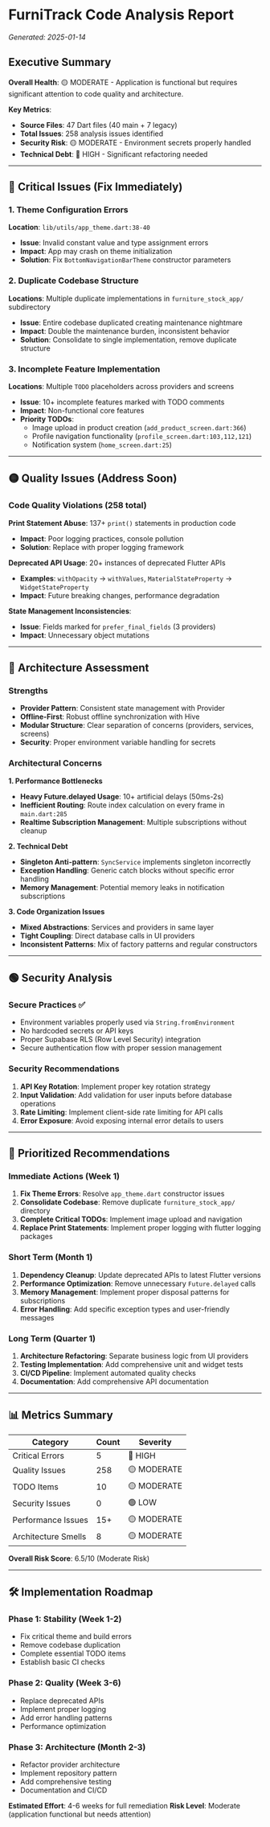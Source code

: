 # FurniTrack Code Analysis Report

*Generated: 2025-01-14*

## Executive Summary

**Overall Health**: 🟡 MODERATE - Application is functional but requires significant attention to code quality and architecture.

**Key Metrics**:
- **Source Files**: 47 Dart files (40 main + 7 legacy)
- **Total Issues**: 258 analysis issues identified
- **Security Risk**: 🟡 MODERATE - Environment secrets properly handled
- **Technical Debt**: 🔴 HIGH - Significant refactoring needed

---

## 🔴 Critical Issues (Fix Immediately)

### 1. Theme Configuration Errors
**Location**: `lib/utils/app_theme.dart:38-40`
- **Issue**: Invalid constant value and type assignment errors
- **Impact**: App may crash on theme initialization
- **Solution**: Fix `BottomNavigationBarTheme` constructor parameters

### 2. Duplicate Codebase Structure
**Locations**: Multiple duplicate implementations in `furniture_stock_app/` subdirectory
- **Issue**: Entire codebase duplicated creating maintenance nightmare
- **Impact**: Double the maintenance burden, inconsistent behavior
- **Solution**: Consolidate to single implementation, remove duplicate structure

### 3. Incomplete Feature Implementation
**Locations**: Multiple `TODO` placeholders across providers and screens
- **Issue**: 10+ incomplete features marked with TODO comments
- **Impact**: Non-functional core features
- **Priority TODOs**:
  - Image upload in product creation (`add_product_screen.dart:366`)
  - Profile navigation functionality (`profile_screen.dart:103,112,121`)
  - Notification system (`home_screen.dart:25`)

---

## 🟡 Quality Issues (Address Soon)

### Code Quality Violations (258 total)
**Print Statement Abuse**: 137+ `print()` statements in production code
- **Impact**: Poor logging practices, console pollution
- **Solution**: Replace with proper logging framework

**Deprecated API Usage**: 20+ instances of deprecated Flutter APIs
- **Examples**: `withOpacity` → `withValues`, `MaterialStateProperty` → `WidgetStateProperty`
- **Impact**: Future breaking changes, performance degradation

**State Management Inconsistencies**:
- **Issue**: Fields marked for `prefer_final_fields` (3 providers)
- **Impact**: Unnecessary object mutations

---

## 🔵 Architecture Assessment

### Strengths
- **Provider Pattern**: Consistent state management with Provider
- **Offline-First**: Robust offline synchronization with Hive
- **Modular Structure**: Clear separation of concerns (providers, services, screens)
- **Security**: Proper environment variable handling for secrets

### Architectural Concerns

**1. Performance Bottlenecks**
- **Heavy Future.delayed Usage**: 10+ artificial delays (50ms-2s)
- **Inefficient Routing**: Route index calculation on every frame in `main.dart:285`
- **Realtime Subscription Management**: Multiple subscriptions without cleanup

**2. Technical Debt**
- **Singleton Anti-pattern**: `SyncService` implements singleton incorrectly
- **Exception Handling**: Generic catch blocks without specific error handling
- **Memory Management**: Potential memory leaks in notification subscriptions

**3. Code Organization Issues**
- **Mixed Abstractions**: Services and providers in same layer
- **Tight Coupling**: Direct database calls in UI providers
- **Inconsistent Patterns**: Mix of factory patterns and regular constructors

---

## 🟢 Security Analysis

### Secure Practices ✅
- Environment variables properly used via `String.fromEnvironment`
- No hardcoded secrets or API keys
- Proper Supabase RLS (Row Level Security) integration
- Secure authentication flow with proper session management

### Security Recommendations
1. **API Key Rotation**: Implement proper key rotation strategy
2. **Input Validation**: Add validation for user inputs before database operations
3. **Rate Limiting**: Implement client-side rate limiting for API calls
4. **Error Exposure**: Avoid exposing internal error details to users

---

## 🎯 Prioritized Recommendations

### Immediate Actions (Week 1)
1. **Fix Theme Errors**: Resolve `app_theme.dart` constructor issues
2. **Consolidate Codebase**: Remove duplicate `furniture_stock_app/` directory
3. **Complete Critical TODOs**: Implement image upload and navigation
4. **Replace Print Statements**: Implement proper logging with flutter logging packages

### Short Term (Month 1)
1. **Dependency Cleanup**: Update deprecated APIs to latest Flutter versions
2. **Performance Optimization**: Remove unnecessary `Future.delayed` calls
3. **Memory Management**: Implement proper disposal patterns for subscriptions
4. **Error Handling**: Add specific exception types and user-friendly messages

### Long Term (Quarter 1)
1. **Architecture Refactoring**: Separate business logic from UI providers
2. **Testing Implementation**: Add comprehensive unit and widget tests
3. **CI/CD Pipeline**: Implement automated quality checks
4. **Documentation**: Add comprehensive API documentation

---

## 📊 Metrics Summary

| Category | Count | Severity |
|----------|-------|----------|
| Critical Errors | 5 | 🔴 HIGH |
| Quality Issues | 258 | 🟡 MODERATE |
| TODO Items | 10 | 🟡 MODERATE |
| Security Issues | 0 | 🟢 LOW |
| Performance Issues | 15+ | 🟡 MODERATE |
| Architecture Smells | 8 | 🟡 MODERATE |

**Overall Risk Score**: 6.5/10 (Moderate Risk)

---

## 🛠️ Implementation Roadmap

### Phase 1: Stability (Week 1-2)
- Fix critical theme and build errors
- Remove codebase duplication
- Complete essential TODO items
- Establish basic CI checks

### Phase 2: Quality (Week 3-6)
- Replace deprecated APIs
- Implement proper logging
- Add error handling patterns
- Performance optimization

### Phase 3: Architecture (Month 2-3)
- Refactor provider architecture
- Implement repository pattern
- Add comprehensive testing
- Documentation and CI/CD

**Estimated Effort**: 4-6 weeks for full remediation
**Risk Level**: Moderate (application functional but needs attention)